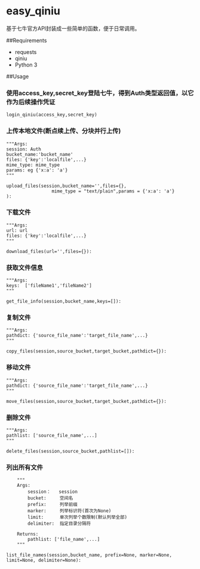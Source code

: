 # easy_qiniu



基于七牛官方API封装成一些简单的函数，便于日常调用。

##Requirements

- requests
- qiniu
- Python 3


##Usage

### 使用access_key,secret_key登陆七牛，得到Auth类型返回值，以它作为后续操作凭证

	login_qiniu(access_key,secret_key)

### 上传本地文件(断点续上传、分块并行上传)
    """Args:
    session: Auth
    bucket_name:'bucket_name'
    files: {'key':'localfile',...}
    mime_type: mime_type
    params: eg {'x:a': 'a'}
    """

	upload_files(session,bucket_name='',files={},
	                 mime_type = "text/plain",params = {'x:a': 'a'}
	):

### 下载文件

    """Args:
    url: url
    files: {'key':'localfile',...}
    """

	download_files(url='',files={}):

### 获取文件信息
    """Args:
    keys:  ['fileName1','fileName2']
    """

	get_file_info(session,bucket_name,keys=[]):

### 复制文件

    """Args:
    pathdict: {'source_file_name':'target_file_name',...}
    """

	copy_files(session,source_bucket,target_bucket,pathdict={}):

### 移动文件

    """Args:
    pathdict: {'source_file_name':'target_file_name',...}
    """

	move_files(session,source_bucket,target_bucket,pathdict={}):

### 删除文件

    """Args:
    pathlist: ['source_file_name',...]
    """

	delete_files(session,source_bucket,pathlist=[]):

### 列出所有文件

	    """
	    Args:
	        session：   session
	        bucket:     空间名
	        prefix:     列举前缀
	        marker:     列举标识符(首次为None)
	        limit:      单次列举个数限制(默认列举全部)
	        delimiter:  指定目录分隔符
	            
	    Returns:
	        pathlist: ['file_name',...]
	    """

	list_file_names(session,bucket_name, prefix=None, marker=None, limit=None, delimiter=None):